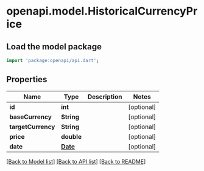 # openapi.model.HistoricalCurrencyPrice

## Load the model package
```dart
import 'package:openapi/api.dart';
```

## Properties
Name | Type | Description | Notes
------------ | ------------- | ------------- | -------------
**id** | **int** |  | [optional] 
**baseCurrency** | **String** |  | [optional] 
**targetCurrency** | **String** |  | [optional] 
**price** | **double** |  | [optional] 
**date** | [**Date**](Date.md) |  | [optional] 

[[Back to Model list]](../README.md#documentation-for-models) [[Back to API list]](../README.md#documentation-for-api-endpoints) [[Back to README]](../README.md)


